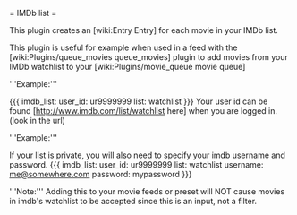 = IMDb list =

This plugin creates an [wiki:Entry Entry] for each movie in your IMDb list.

This plugin is useful for example when used in a feed with the [wiki:Plugins/queue_movies queue_movies] plugin to add movies from your IMDb watchlist to your [wiki:Plugins/movie_queue movie queue]

'''Example:'''

{{{
imdb_list:
  user_id: ur9999999
  list: watchlist
}}}
Your user id can be found [http://www.imdb.com/list/watchlist here] when you are logged in. (look in the url)

'''Example:'''

If your list is private, you will also need to specify your imdb username and password.
{{{
imdb_list:
  user_id: ur9999999
  list: watchlist
  username: me@somewhere.com
  password: mypassword
}}}

'''Note:''' Adding this to your movie feeds or preset will NOT cause movies in imdb's watchlist to be accepted since this is an input, not a filter.